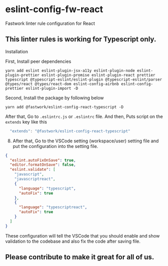 # eslint-config-fw-react
Fastwork linter rule configuration for React

## This linter rules is working for Typescript only.

Installation

First, Install peer dependencies
```
yarn add eslint eslint-plugin-jsx-a11y eslint-plugin-node eslint-plugin-prettier eslint-plugin-promise eslint-plugin-react prettier typescript @typescript-eslint/eslint-plugin @typescript-eslint/parser @types/react @types/react-dom eslint-config-airbnb eslint-config-prettier eslint-plugin-import -D
```

Second, Install the package by following below
```
yarn add @fastwork/eslint-config-react-typescript -D
```

After that, Go to `.eslintrc.js` or `.eslintrc` file.
And then, Puts script on the `extends` key like this
```js
  "extends": "@fastwork/eslint-config-react-typescript"
```
8. After that, Go to the VSCode setting (workspace/user) setting file and put the configuration into the setting file.
```json
{
  "eslint.autoFixOnSave": true,
  "editor.formatOnSave": false,
  "eslint.validate": [
    "javascript",
    "javascriptreact",
    {
      "language": "typescript",
      "autoFix": true
    },
    {
      "language": "typescriptreact",
      "autoFix": true
    }
  ]
}
```
These configuration will tell the VSCode that you should enable and show validation to the codebase and also fix the code after saving file.

## Please contribute to make it great for all of us.
